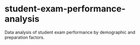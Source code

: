 # student-exam-performance-analysis
Data analysis of student exam performance by demographic and preparation factors.
